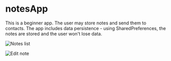 # notesApp

This is a beginner app. The user may store notes and send them to contacts. The app includes data persistence - using SharedPreferences, 
the notes are stored and the user won't lose data.

![](http://i.imgur.com/70GPrbq.jpg "Notes list")

![](http://i.imgur.com/COaqmPk.jpg "Edit note")
